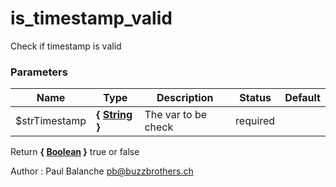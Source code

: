 # is_timestamp_valid

Check if timestamp is valid



### Parameters
Name  |  Type  |  Description  |  Status  |  Default
------------  |  ------------  |  ------------  |  ------------  |  ------------
$strTimestamp  |  **{ [String](http://php.net/manual/en/language.types.string.php) }**  |  The var to be check  |  required  |

Return **{ [Boolean](http://php.net/manual/en/language.types.boolean.php) }** true or false

Author : Paul Balanche [pb@buzzbrothers.ch](mailto:pb@buzzbrothers.ch)
